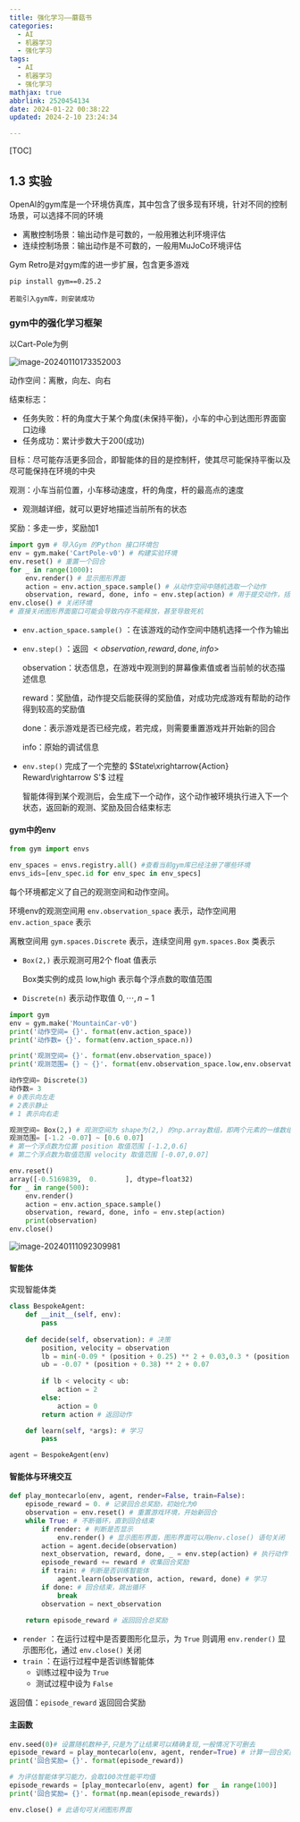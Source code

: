 ```yaml
---
title: 强化学习——蘑菇书
categories:
  - AI
  - 机器学习
  - 强化学习
tags:
  - AI
  - 机器学习
  - 强化学习
mathjax: true
abbrlink: 2520454134
date: 2024-01-22 00:38:22
updated: 2024-2-10 23:24:34

---
```


[TOC]

<!--more-->





## 1.3 实验

OpenAI的gym库是一个环境仿真库，其中包含了很多现有环境，针对不同的控制场景，可以选择不同的环境

- 离散控制场景：输出动作是可数的，一般用雅达利环境评估
- 连续控制场景：输出动作是不可数的，一般用MuJoCo环境评估

Gym  Retro是对gym库的进一步扩展，包含更多游戏

```shell
pip install gym==0.25.2

若能引入gym库，则安装成功
```

### gym中的强化学习框架

以Cart-Pole为例

![image-20240110173352003](强化学习实验/image-20240110173352003.png)

动作空间：离散，向左、向右

结束标志：

- 任务失败：杆的角度大于某个角度(未保持平衡)，小车的中心到达图形界面窗口边缘
- 任务成功：累计步数大于200(成功)

目标：尽可能存活更多回合，即智能体的目的是控制杆，使其尽可能保持平衡以及尽可能保持在环境的中央

观测：小车当前位置，小车移动速度，杆的角度，杆的最高点的速度

- 观测越详细，就可以更好地描述当前所有的状态

奖励：多走一步，奖励加1

```python
import gym # 导入Gym 的Python 接口环境包
env = gym.make('CartPole-v0') # 构建实验环境
env.reset() # 重置一个回合
for _ in range(1000):
	env.render() # 显示图形界面
	action = env.action_space.sample() # 从动作空间中随机选取一个动作
	observation, reward, done, info = env.step(action) # 用于提交动作，括号内是具体的动作
env.close() # 关闭环境
# 直接关闭图形界面窗口可能会导致内存不能释放，甚至导致死机
```

- `env.action_space.sample()` ：在该游戏的动作空间中随机选择一个作为输出

- `env.step()` ：返回 $<observation,reward,done,info>$

  observation：状态信息，在游戏中观测到的屏幕像素值或者当前帧的状态描述信息

  reward：奖励值，动作提交后能获得的奖励值，对成功完成游戏有帮助的动作得到较高的奖励值

  done：表示游戏是否已经完成，若完成，则需要重置游戏并开始新的回合

  info：原始的调试信息

- `env.step()` 完成了一个完整的 $State\xrightarrow{Action} Reward\rightarrow S'$ 过程

  智能体得到某个观测后，会生成下一个动作，这个动作被环境执行进入下一个状态，返回新的观测、奖励及回合结束标志

#### gym中的env

```python
from gym import envs

env_spaces = envs.registry.all() #查看当前gym库已经注册了哪些环境
envs_ids=[env_spec.id for env_spec in env_specs]
```

每个环境都定义了自己的观测空间和动作空间。

环境env的观测空间用 `env.observation_space` 表示，动作空间用 `env.action_space` 表示

离散空间用 `gym.spaces.Discrete` 表示，连续空间用 `gym.spaces.Box` 类表示

- `Box(2,)` 表示观测可用2个 float 值表示

  Box类实例的成员 low,high 表示每个浮点数的取值范围

- `Discrete(n)` 表示动作取值 $0,\cdots,n-1$

```python
import gym
env = gym.make('MountainCar-v0')
print('动作空间= {}'. format(env.action_space))
print('动作数= {}'. format(env.action_space.n))

print('观测空间= {}'. format(env.observation_space))
print('观测范围= {} ~ {}'. format(env.observation_space.low,env.observation_space.high))

动作空间= Discrete(3)
动作数= 3
# 0表示向左走
# 2表示静止
# 1 表示向右走

观测空间= Box(2,) # 观测空间为 shape为(2,) 的np.array数组，即两个元素的一维数组
观测范围= [-1.2 -0.07] ~ [0.6 0.07]
# 第一个浮点数为位置 position 取值范围 [-1.2,0.6]
# 第二个浮点数为取值范围 velocity 取值范围 [-0.07,0.07]

env.reset()
array([-0.5169839,  0.       ], dtype=float32)
for _ in range(500):
	env.render()
    action = env.action_space.sample()
    observation, reward, done, info = env.step(action)
    print(observation)
env.close()
```

![image-20240111092309981](强化学习实验/image-20240111092309981.png)

#### 智能体

实现智能体类

```python
class BespokeAgent:
	def __init__(self, env):
		pass
    
    def decide(self, observation): # 决策
		position, velocity = observation
		lb = min(-0.09 * (position + 0.25) ** 2 + 0.03,0.3 * (position + 0.9) ** 4 - 0.008)
		ub = -0.07 * (position + 0.38) ** 2 + 0.07
		
        if lb < velocity < ub:
			action = 2
		else:
			action = 0
		return action # 返回动作

    def learn(self, *args): # 学习
		pass

agent = BespokeAgent(env)
```

#### 智能体与环境交互

```python
def play_montecarlo(env, agent, render=False, train=False):
	episode_reward = 0. # 记录回合总奖励，初始化为0
	observation = env.reset() # 重置游戏环境，开始新回合
	while True: # 不断循环，直到回合结束
		if render: # 判断是否显示
			env.render() # 显示图形界面，图形界面可以用env.close() 语句关闭
		action = agent.decide(observation)
		next_observation, reward, done, _ = env.step(action) # 执行动作
		episode_reward += reward # 收集回合奖励
		if train: # 判断是否训练智能体
			agent.learn(observation, action, reward, done) # 学习
		if done: # 回合结束，跳出循环
			break
		observation = next_observation
        
	return episode_reward # 返回回合总奖励
```

- `render` ：在运行过程中是否要图形化显示，为 `True` 则调用 `env.render()` 显示图形化，通过 `env.close()` 关闭
- `train` ：在运行过程中是否训练智能体
  - 训练过程中设为 `True`
  - 测试过程中设为 `False`

返回值：`episode_reward` 返回回合奖励

#### 主函数

```python
env.seed(0)# 设置随机数种子,只是为了让结果可以精确复现,一般情况下可删去
episode_reward = play_montecarlo(env, agent, render=True) # 计算一回合奖励
print('回合奖励= {}'. format(episode_reward))

# 为评估智能体学习能力，会取100次性能平均值
episode_rewards = [play_montecarlo(env, agent) for _ in range(100)]
print('回合奖励= {}'. format(np.mean(episode_rewards))

env.close() # 此语句可关闭图形界面
```





